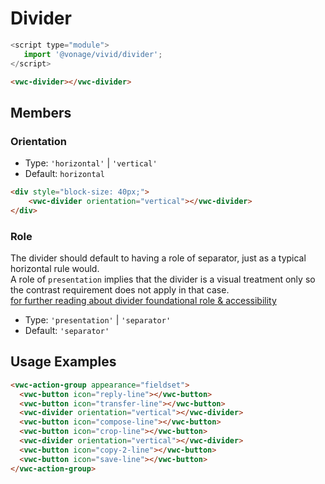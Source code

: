 # Divider

```js
<script type="module">
   import '@vonage/vivid/divider';
</script>
```
```html preview
<vwc-divider></vwc-divider>
```
## Members
### Orientation

- Type: `'horizontal'` | `'vertical'` 
- Default: `horizontal`

```html preview
<div style="block-size: 40px;">
    <vwc-divider orientation="vertical"></vwc-divider>
</div>
```

### Role
The divider should default to having a role of separator, just as a typical horizontal rule would.  
A role of `presentation` implies that the divider is a visual treatment only so the contrast requirement does not apply in that case.  
[for further reading about divider foundational role & accessibility](https://github.com/microsoft/fast/blob/master/packages/web-components/fast-foundation/src/divider/divider.spec.md#accessibility)

- Type: `'presentation'` | `'separator'`
- Default: `'separator'`


## Usage Examples
```html preview
<vwc-action-group appearance="fieldset">
  <vwc-button icon="reply-line"></vwc-button>
  <vwc-button icon="transfer-line"></vwc-button>
  <vwc-divider orientation="vertical"></vwc-divider>
  <vwc-button icon="compose-line"></vwc-button>
  <vwc-button icon="crop-line"></vwc-button>
  <vwc-divider orientation="vertical"></vwc-divider>
  <vwc-button icon="copy-2-line"></vwc-button>
  <vwc-button icon="save-line"></vwc-button>
</vwc-action-group>
```
